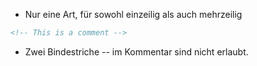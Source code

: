 - Nur eine Art, für sowohl einzeilig als auch mehrzeilig

```xml
<!-- This is a comment -->
```

- Zwei Bindestriche *--* im Kommentar sind nicht erlaubt.
